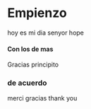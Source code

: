 # Empienzo
hoy es mi dia senyor hope
#### Con los de mas
Gracias principito

### de acuerdo
merci gracias thank you
